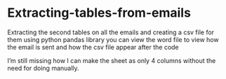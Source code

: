 # Extracting-tables-from-emails
Extracting the second tables on all the emails and creating a csv file for them using python pandas library
you can view the word file to view how the email is sent and how the csv file appear after the code

I’m still missing how I can make the sheet as only 4 columns without the need for doing manually. 